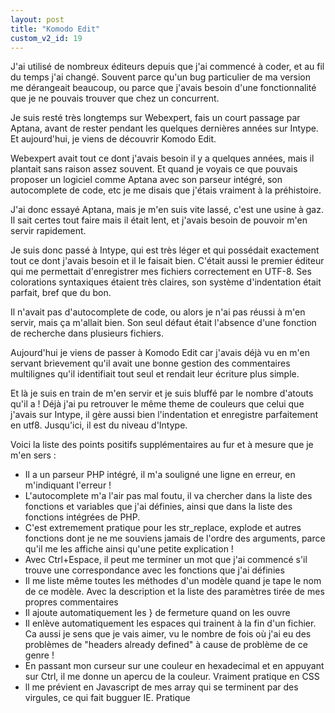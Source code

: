 ```yaml
---
layout: post
title: "Komodo Edit"
custom_v2_id: 19
---
```


<p>J'ai utilisé de nombreux éditeurs depuis que j'ai commencé à coder, et au fil du temps j'ai changé. Souvent parce qu'un bug particulier de ma version me dérangeait beaucoup, ou parce que j'avais besoin d'une fonctionnalité que je ne pouvais trouver que chez un concurrent.</p>
<p>Je suis resté très longtemps sur Webexpert, fais un court passage par Aptana, avant de rester pendant les quelques dernières années sur Intype. Et aujourd'hui, je viens de découvrir Komodo Edit.</p>
<p>Webexpert avait tout ce dont j'avais besoin il y a quelques années, mais il plantait sans raison assez souvent. Et quand je voyais ce que pouvais proposer un logiciel comme Aptana avec son parseur intégré, son autocomplete de code, etc je me disais que j'étais vraiment à la préhistoire.</p>
<p>J'ai donc essayé Aptana, mais je m'en suis vite lassé, c'est une usine à gaz. Il sait certes tout faire mais il était lent, et j'avais besoin de pouvoir m'en servir rapidement.</p>
<p>Je suis donc passé à Intype, qui est très léger et qui possédait exactement tout ce dont j'avais besoin et il le faisait bien. C'était aussi le premier éditeur qui me permettait d'enregistrer mes fichiers correctement en UTF-8. Ses colorations syntaxiques étaient très claires, son système d'indentation était parfait, bref que du bon.</p>
<p>Il n'avait pas d'autocomplete de code, ou alors je n'ai pas réussi à m'en servir, mais ça m'allait bien. Son seul défaut était l'absence d'une fonction de recherche dans plusieurs fichiers.</p>
<p>Aujourd'hui je viens de passer à Komodo Edit car j'avais déjà vu en m'en servant brievement qu'il avait une bonne gestion des commentaires multilignes qu'il identifiait tout seul et rendait leur écriture plus simple.</p>
<p>Et là je suis en train de m'en servir et je suis bluffé par le nombre d'atouts qu'il a ! Déjà j'ai pu retrouver le même theme de couleurs que celui que j'avais sur Intype, il gère aussi bien l'indentation et enregistre parfaitement en utf8. Jusqu'ici, il est du niveau d'Intype.</p>
<p>Voici la liste des points positifs supplémentaires au fur et à mesure que je m'en sers :</p>
<ul>
<li>Il a un parseur PHP intégré, il m'a souligné une ligne en erreur, en m'indiquant l'erreur !</li>
<li>L'autocomplete m'a l'air pas mal foutu, il va chercher dans la liste des fonctions et variables que j'ai définies, ainsi que dans la liste des fonctions intégrées de PHP.</li>
<li>C'est extremement pratique pour les str_replace, explode et autres fonctions dont je ne me souviens jamais de l'ordre des arguments, parce qu'il me les affiche ainsi qu'une petite explication !</li>
<li>Avec Ctrl+Espace, il peut me terminer un mot que j'ai commencé s'il trouve une correspondance avec les fonctions que j'ai définies</li>
<li>Il me liste même toutes les méthodes d'un modèle quand je tape le nom de ce modèle. Avec la description et la liste des paramètres tirée de mes propres commentaires</li>
<li>Il ajoute automatiquement les } de fermeture quand on les ouvre</li>
<li>Il enlève automatiquement les espaces qui trainent à la fin d'un fichier. Ca aussi je sens que je vais aimer, vu le nombre de fois où j'ai eu des problèmes de "headers already defined" à cause de problème de ce genre !</li>
<li>En passant mon curseur sur une couleur en hexadecimal et en appuyant sur Ctrl, il me donne un apercu de la couleur. Vraiment pratique en CSS</li>
<li>ll me prévient en Javascript de mes array qui se terminent par des virgules, ce qui fait bugguer IE. Pratique</li>
</ul>
<p> </p>
